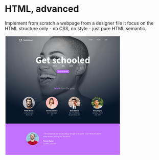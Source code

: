 # HTML, advanced

Implement from scratch a webpage from a designer file
it focus on the HTML structure only - no CSS, no style - just pure HTML semantic.

![Imagen Web](/image_web.png)
